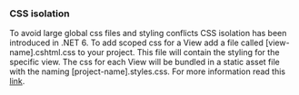 ### CSS isolation

To avoid large global css files and styling conflicts CSS isolation has been introduced in .NET 6. To add scoped css for a View add a file called [view-name].cshtml.css to your project. This file will contain the styling for the specific view. The css for each View will be bundled in a static asset file with the naming [project-name].styles.css. For more information read this [link](https://learn.microsoft.com/da-dk/aspnet/core/razor-pages/?view=aspnetcore-8.0&tabs=visual-studio#css-isolation).